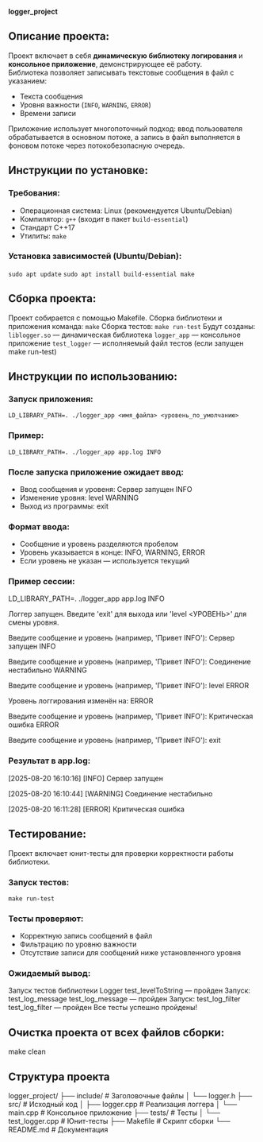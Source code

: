 **logger_project**

## Описание проекта:
Проект включает в себя **динамическую библиотеку логирования** и **консольное приложение**, демонстрирующее её работу.  
Библиотека позволяет записывать текстовые сообщения в файл с указанием:
- Текста сообщения
- Уровня важности (`INFO`, `WARNING`, `ERROR`)
- Времени записи

Приложение использует многопоточный подход: ввод пользователя обрабатывается в основном потоке, а запись в файл выполняется в фоновом потоке через потокобезопасную очередь.  

## Инструкции по установке:

### Требования:
- Операционная система: Linux (рекомендуется Ubuntu/Debian)
- Компилятор: `g++` (входит в пакет `build-essential`)
- Стандарт C++17
- Утилиты: `make`

### Установка зависимостей (Ubuntu/Debian):
`sudo apt update`
`sudo apt install build-essential make`

## Сборка проекта:
Проект собирается с помощью Makefile.
Сборка библиотеки и приложения команда: `make`
Cборка тестов: `make run-test`
Будут созданы: 
`liblogger.so` — динамическая библиотека
`logger_app` — консольное приложение
`test_logger` — исполняемый файл тестов (если запущен make run-test)

## Инструкции по использованию:

### Запуск приложения:
`LD_LIBRARY_PATH=. ./logger_app <имя_файла> <уровень_по_умолчанию>`
### Пример:
`LD_LIBRARY_PATH=. ./logger_app app.log INFO`

### После запуска приложение ожидает ввод: 
- Ввод сообщения и уровеня: Сервер запущен INFO
- Изменение уровня: level WARNING
- Выход из программы: exit
     
### Формат ввода:
- Сообщение и уровень разделяются пробелом
- Уровень указывается в конце: INFO, WARNING, ERROR
- Если уровень не указан — используется текущий

### Пример сесcии:
LD_LIBRARY_PATH=. ./logger_app app.log INFO

Логгер запущен. Введите 'exit' для выхода или 'level <УРОВЕНЬ>' для смены уровня.

Введите сообщение и уровень (например, 'Привет INFO'): Сервер запущен INFO

Введите сообщение и уровень (например, 'Привет INFO'): Соединение нестабильно WARNING

Введите сообщение и уровень (например, 'Привет INFO'): level ERROR

Уровень логгирования изменён на: ERROR

Введите сообщение и уровень (например, 'Привет INFO'): Критическая ошибка ERROR

Введите сообщение и уровень (например, 'Привет INFO'): exit

### Результат в app.log:
[2025-08-20 16:10:16] [INFO] Сервер запущен

[2025-08-20 16:10:44] [WARNING] Соединение нестабильно

[2025-08-20 16:11:28] [ERROR] Критическая ошибка

## Тестирование:
Проект включает юнит-тесты для проверки корректности работы библиотеки.

### Запуск тестов:
`make run-test`

### Тесты проверяют: 
- Корректную запись сообщений в файл
- Фильтрацию по уровню важности
- Отсутствие записи для сообщений ниже установленного уровня

### Ожидаемый вывод:
Запуск тестов библиотеки Logger
test_levelToString — пройден
Запуск: test_log_message
test_log_message — пройден
Запуск: test_log_filter
test_log_filter — пройден
Все тесты успешно пройдены!

## Очистка проекта от всех файлов сборки:
make clean

## Структура проекта
logger_project/
├── include/              # Заголовочные файлы
│   └── logger.h
├── src/                  # Исходный код
│   ├── logger.cpp        # Реализация логгера
│   └── main.cpp          # Консольное приложение
├── tests/                # Тесты
│   └── test_logger.cpp   # Юнит-тесты
├── Makefile              # Скрипт сборки
└── README.md             # Документация





